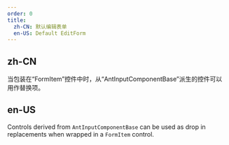 ```yaml
---
order: 0
title:
  zh-CN: 默认编辑表单
  en-US: Default EditForm
---
```


## zh-CN

当包装在“FormItem”控件中时，从“AntInputComponentBase”派生的控件可以用作替换项。

## en-US

Controls derived from `AntInputComponentBase` can be used as drop in replacements when wrapped in a `FormItem` control. 